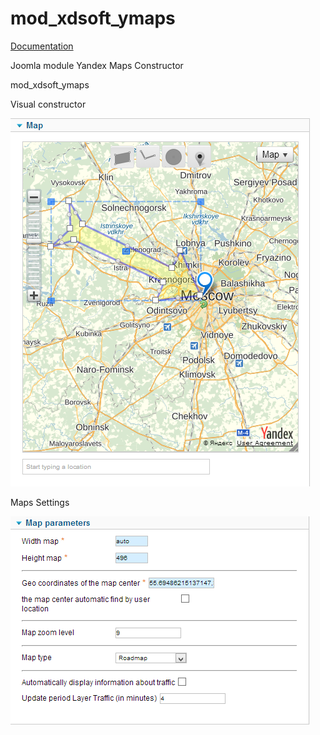 mod_xdsoft_ymaps
==============
[Documentation][doc]


Joomla module Yandex Maps Constructor

mod_xdsoft_ymaps

Visual constructor

![ScreenShot](https://raw.githubusercontent.com/xdan/mod_xdsoft_ymaps/master/screen/1.png)

Maps Settings

![ScreenShot](https://raw.githubusercontent.com/xdan/mod_xdsoft_ymaps/master/screen/2.png)

[doc]: http://xdsoft.net/joomla/mod_xdsoft_ymaps/